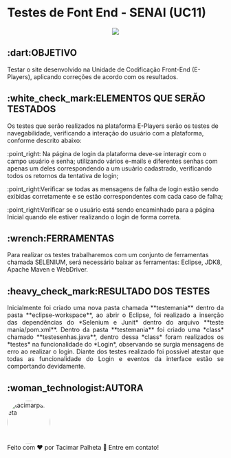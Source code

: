 # Testes de Font End - SENAI (UC11)
<center><img src="https://camo.githubusercontent.com/459f141bd5e24c179a0e2dd49691e290ed5c5d4b4cb97767daee7cfaf6e31121/687474703a2f2f696d672e736869656c64732e696f2f7374617469632f76313f6c6162656c3d535441545553266d6573736167653d434f4e434c5549444f26636f6c6f723d475245454e267374796c653d666f722d7468652d6261646765")> </center>
<h2 align="esquerda">:dart:OBJETIVO</h2>
Testar o site desenvolvido na Unidade de Codificação Front-End (E-Players), aplicando correções de acordo com os resultados.
<h2 align="esquerda">:white_check_mark:ELEMENTOS QUE SERÃO TESTADOS</h2>
Os testes que serão realizados na plataforma E-Players serão os testes de navegabilidade, verificando a interação do usuário com a plataforma, conforme descrito abaixo:
<p align="esquerda">:point_right: Na página de login da plataforma deve-se interagir com o campo usuário e senha; utilizando vários e-mails e diferentes senhas com apenas um deles correspondendo a um usuário cadastrado, verificando todos os retornos da tentativa de login;</p>
<p align="esquerda">:point_right:Verificar se todas as mensagens de falha de login estão sendo exibidas corretamente e se estão correspondentes com cada caso de falha;</p>
<p align="esquerda">:point_right:Verificar se o usuário está sendo encaminhado para a página Inicial quando ele estiver realizando o login de forma correta.</p>
<h2 align="esquerda">:wrench:FERRAMENTAS</h2>
Para realizar os testes trabalharemos com um conjunto de ferramentas chamada SELENIUM, será necessário baixar as ferramentas: Eclipse, JDK8, Apache Maven e WebDriver.
<h2 align="esquerda">:heavy_check_mark:RESULTADO DOS TESTES</h2>
<p align="justify">Inicialmente foi criado uma nova pasta chamada **testemania** dentro da pasta **eclipse-workspace**, ao abrir o Eclipse, foi realizado a inserção das dependências do *Selenium e Junit* dentro do arquivo **teste mania/pom.xml**. Dentro da pasta **testemania** foi criado uma *class* chamado **testesenhas.java**, dentro dessa *class* foram realizados os *testes* na funcionalidade do *Login*, observando se surgia mensagens de erro ao realizar o login.
Diante dos testes realizado foi possível atestar que todas as funcionalidade do Login e eventos da interface estão se comportando devidamente.
<h2 align="esquerda">:woman_technologist:AUTORA</h2>
<a href="https://github.com/tacimarpalheta" style="text-decoration: none;">
<img style="border-radius: 50%;" src="" width="100px;"  alt="tacimarpalheta"/>

<br />
<span> Feito com ❤️ por Tacimar Palheta 👋 Entre em contato! </span> 
</a> 
